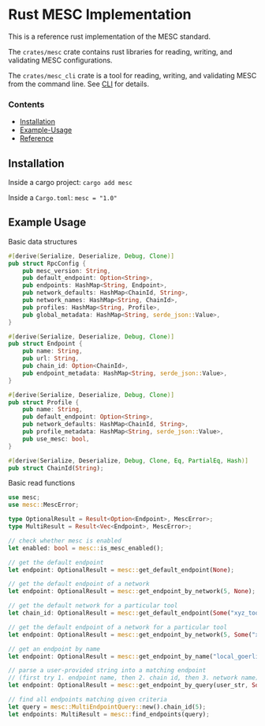 
# Rust MESC Implementation

This is a reference rust implementation of the MESC standard.

The `crates/mesc` crate contains rust libraries for reading, writing, and validating MESC configurations.

The `crates/mesc_cli` crate is a tool for reading, writing, and validating MESC from the command line. See [CLI](../cli) for details.

### Contents
- [Installation](#Installation)
- [Example-Usage](#Example-Usage)
- [Reference](#Reference)

## Installation

Inside a cargo project: `cargo add mesc`

Inside a `Cargo.toml`: `mesc = "1.0"`

## Example Usage

Basic data structures
```rust
#[derive(Serialize, Deserialize, Debug, Clone)]
pub struct RpcConfig {
    pub mesc_version: String,
    pub default_endpoint: Option<String>,
    pub endpoints: HashMap<String, Endpoint>,
    pub network_defaults: HashMap<ChainId, String>,
    pub network_names: HashMap<String, ChainId>,
    pub profiles: HashMap<String, Profile>,
    pub global_metadata: HashMap<String, serde_json::Value>,
}

#[derive(Serialize, Deserialize, Debug, Clone)]
pub struct Endpoint {
    pub name: String,
    pub url: String,
    pub chain_id: Option<ChainId>,
    pub endpoint_metadata: HashMap<String, serde_json::Value>,
}

#[derive(Serialize, Deserialize, Debug, Clone)]
pub struct Profile {
    pub name: String,
    pub default_endpoint: Option<String>,
    pub network_defaults: HashMap<ChainId, String>,
    pub profile_metadata: HashMap<String, serde_json::Value>,
    pub use_mesc: bool,
}

#[derive(Serialize, Deserialize, Debug, Clone, Eq, PartialEq, Hash)]
pub struct ChainId(String);
```

Basic read functions
```rust
use mesc;
use mesc::MescError;

type OptionalResult = Result<Option<Endpoint>, MescError>;
type MultiResult = Result<Vec<Endpoint>, MescError>;

// check whether mesc is enabled
let enabled: bool = mesc::is_mesc_enabled();

// get the default endpoint
let endpoint: OptionalResult = mesc::get_default_endpoint(None);

// get the default endpoint of a network
let endpoint: OptionalResult = mesc::get_endpoint_by_network(5, None);

// get the default network for a particular tool
let chain_id: OptionalResult = mesc::get_default_endpoint(Some("xyz_tool"));

// get the default endpoint of a network for a particular tool
let endpoint: OptionalResult = mesc::get_endpoint_by_network(5, Some("xyz_tool"));

// get an endpoint by name
let endpoint: OptionalResult = mesc::get_endpoint_by_name("local_goerli");

// parse a user-provided string into a matching endpoint
// (first try 1. endpoint name, then 2. chain id, then 3. network name)
let endpoint: OptionalResult = mesc::get_endpoint_by_query(user_str, Some("xyz_tool"));

// find all endpoints matching given criteria
let query = mesc::MultiEndpointQuery::new().chain_id(5);
let endpoints: MultiResult = mesc::find_endpoints(query);
```
